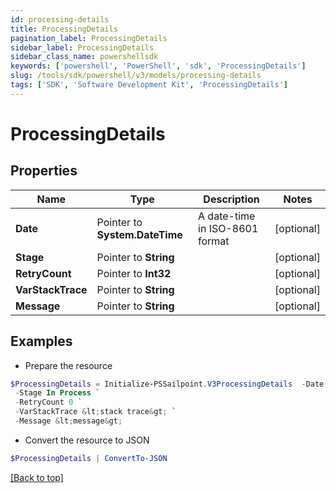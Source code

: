 ```yaml
---
id: processing-details
title: ProcessingDetails
pagination_label: ProcessingDetails
sidebar_label: ProcessingDetails
sidebar_class_name: powershellsdk
keywords: ['powershell', 'PowerShell', 'sdk', 'ProcessingDetails'] 
slug: /tools/sdk/powershell/v3/models/processing-details
tags: ['SDK', 'Software Development Kit', 'ProcessingDetails']
---
```



# ProcessingDetails

## Properties

Name | Type | Description | Notes
------------ | ------------- | ------------- | -------------
**Date** |  Pointer to **System.DateTime** | A date-time in ISO-8601 format | [optional] 
**Stage** |  Pointer to **String** |  | [optional] 
**RetryCount** |  Pointer to **Int32** |  | [optional] 
**VarStackTrace** |  Pointer to **String** |  | [optional] 
**Message** |  Pointer to **String** |  | [optional] 

## Examples

- Prepare the resource
```powershell
$ProcessingDetails = Initialize-PSSailpoint.V3ProcessingDetails  -Date 2018-06-25T20:22:28.104Z `
 -Stage In Process `
 -RetryCount 0 `
 -VarStackTrace &lt;stack trace&gt; `
 -Message &lt;message&gt;
```

- Convert the resource to JSON
```powershell
$ProcessingDetails | ConvertTo-JSON
```


[[Back to top]](#) 

